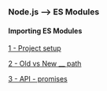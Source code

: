 ### Node.js --> ES Modules

#### Importing ES Modules

[1 - Project setup ](../../tree/d28423de28c5096a2a73fd0e81696beb9f74161f/)

[2 - Old vs New __ path](../../tree/fc6869bd0b71390b4494a2210a5b0c301eefef79/)

[3 - API - promises](../../tree/9774bc263c00fd9c9b476a2809da363445c59828/)



